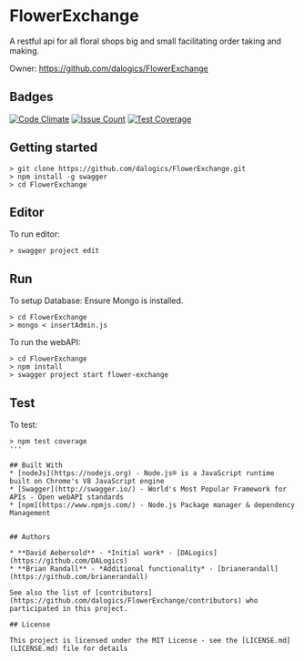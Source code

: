 ﻿# FlowerExchange
A restful api for all floral shops big and small facilitating order taking and making.

Owner: https://github.com/dalogics/FlowerExchange

## Badges

[![Code Climate](https://lima.codeclimate.com/github/daebersold/FlowerExchange/badges/gpa.svg)](https://lima.codeclimate.com/github/daebersold/FlowerExchange)
[![Issue Count](https://lima.codeclimate.com/github/daebersold/FlowerExchange/badges/issue_count.svg)](https://lima.codeclimate.com/github/daebersold/FlowerExchange)
[![Test Coverage](https://lima.codeclimate.com/github/daebersold/FlowerExchange/badges/coverage.svg)](https://lima.codeclimate.com/github/daebersold/FlowerExchange/coverage)

## Getting started
```
> git clone https://github.com/dalogics/FlowerExchange.git
> npm install -g swagger
> cd FlowerExchange
```

## Editor
To run editor: 
```
> swagger project edit
``` 

## Run
To setup Database:
Ensure Mongo is installed.
```
> cd FlowerExchange
> mongo < insertAdmin.js
```

To run the webAPI:
```
> cd FlowerExchange
> npm install
> swagger project start flower-exchange
```

## Test
To test:
```
> npm test coverage
'''

## Built With
* [nodeJs](https://nodejs.org) - Node.js® is a JavaScript runtime built on Chrome's V8 JavaScript engine
* [Swagger](http://swagger.io/) - World's Most Popular Framework for APIs - Open webAPI standards
* [npm](https://www.npmjs.com/) - Node.js Package manager & dependency Management


## Authors

* **David Aebersold** - *Initial work* - [DALogics](https://github.com/DALogics)
* **Brian Randall** - *Additional functionality* - [brianerandall](https://github.com/brianerandall)

See also the list of [contributors](https://github.com/dalogics/FlowerExchange/contributors) who participated in this project.

## License

This project is licensed under the MIT License - see the [LICENSE.md](LICENSE.md) file for details